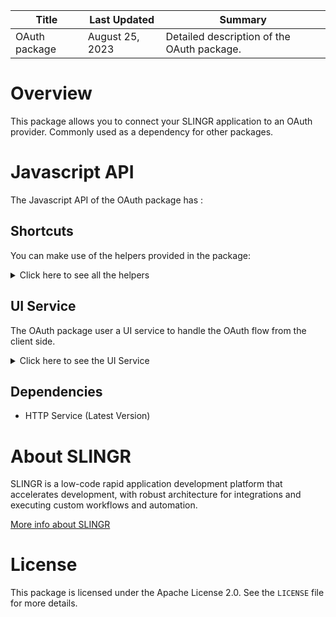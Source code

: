 <table>
    <thead>
    <tr>
        <th>Title</th>
        <th>Last Updated</th>
        <th>Summary</th>
    </tr>
    </thead>
    <tbody>
    <tr>
        <td>OAuth package</td>
        <td>August 25, 2023</td>
        <td>Detailed description of the OAuth package.</td>
    </tr>
    </tbody>
</table>

# Overview

This package allows you to connect your SLINGR application to an OAuth provider.
Commonly used as a dependency for other packages.

# Javascript API

The Javascript API of the OAuth package has :

## Shortcuts

You can make use of the helpers provided in the package:
<details>
    <summary>Click here to see all the helpers</summary>

<br>

* Connect User Method
```javascript
pkg.oauth.functions.connectUser();
```
Allows you to connect a user to the application using the OAuth protocol with the provided credentials. 
Getting the access token and refresh token and storing them in the storage of the SLINGR application.
---
* Refresh Token Method
```javascript
pkg.oauth.functions.refreshToken();
```
Allows you to refresh (and update)
the access token of a user using the refresh token stored in the storage of the SLINGR application.
---
* Disconnect User Method
```javascript
pkg.oauth.functions.disconnectUser();
```
Allows you to disconnect a user from the application
by removing the access token and refresh token from the storage of the SLINGR application.
---

</details>

## UI Service

The OAuth package user a UI service to handle the OAuth flow from the client side.
<details>
    <summary>Click here to see the UI Service</summary>

<br>

### OAuth UI Service

The OAuth UI Service allows you to catch the code returned by the OAuth provider
and exchange it for an access token and a refresh token.

<h3>Message</h3>

It contains the following properties:
* scope: The scope of the OAuth connection, which is set to `uiService:oauth.oAuth`.
* name: The name of the connection, which is `connectUser`.
* config: An object containing configuration data for the connection. Obtained from the `config` and `dependencies` variables.
* callbacks: An object containing two callback functions: `userConnected` and `fail`. These functions are called when the user is successfully connected or when the connection fails, respectively.

</details>

## Dependencies
* HTTP Service (Latest Version)

# About SLINGR

SLINGR is a low-code rapid application development platform that accelerates development, with robust architecture for integrations and executing custom workflows and automation.

[More info about SLINGR](https://slingr.io)

# License

This package is licensed under the Apache License 2.0. See the `LICENSE` file for more details.
